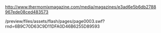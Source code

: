 http://www.thermomixmagazine.com/media/magazines/e3ad6e5b6db2788967ede08ced483573

/preview/files/assets/flash/pages/page0003.swf?rnd=6B9C70D63C9D11DFA0D46B6255D89593